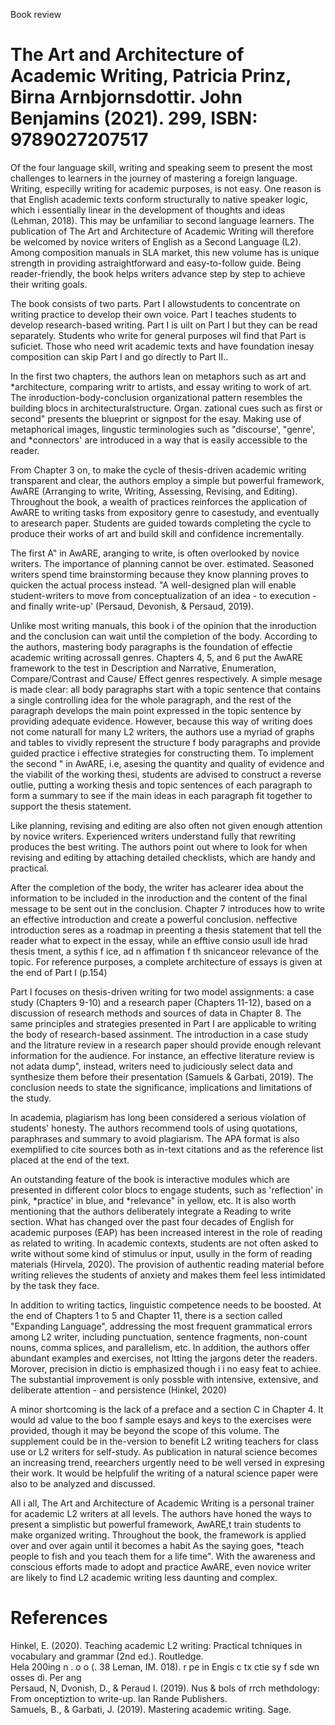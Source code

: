 Book review

# The Art and Architecture of Academic Writing, Patricia Prinz, Birna Arnbjornsdottir. John Benjamins (2021). 299, ISBN: 9789027207517

Of the four language skill, writing and speaking seem to present the most challenges to learners in the journey of mastering a foreign language. Writing, especilly writing for academic purposes, is not easy. One reason is that English academic texts conform structurally to native speaker logic, which i essentially linear in the development of thoughts and ideas (Lehman, 2018). This may be unfamiliar to second language learners. The publication of The Art and Architecture of Academic Writing will therefore be welcomed by novice writers of English as a Second Language (L2). Among composition manuals in SLA market, this new volume has is unique strength in providing astraightforward and easy-to-follow guide. Being reader-friendly, the book helps writers advance step by step to achieve their writing goals.

The book consists of two parts. Part I allowstudents to concentrate on writing practice to develop their own voice. Part I teaches students to develop research-based writing. Part I is uilt on Part I but they can be read separately. Students who write for general purposes wil find that Part is suficiet. Those who need  writ academic texts and have foundation inesay composition can skip Part I and go directly to Part II..

In the first two chapters, the authors lean on metaphors such as art and \*architecture, comparing writr to artists, and essay writing to work of art. The inroduction-body-conclusion organizational pattern resembles the building blocs in architecturalstructure. Organ. zational cues such as first or second" presents the blueprint or signpost for the esay. Making use of metaphorical images, lingustic terminologies such as "discourse', "genre', and \*connectors' are introduced in a way that is easily accessible to the reader.

From Chapter 3 on, to make the cycle of thesis-driven academic writing transparent and clear, the authors employ a simple but powerful framework, AwARE (Arranging to write, Writing, Assessing, Revising, and Editing). Throughout the book, a wealth of practices reinforces the application of AwARE to writing tasks from expository genre to casestudy, and eventually to aresearch paper. Students are guided towards completing the cycle to produce their works of art and build skill and confidence incrementally.

The first A" in AwARE, aranging to write, is often overlooked by novice writers. The importance of planning cannot be over. estimated. Seasoned writers spend time brainstorming because they know planning proves to quicken the actual process instead. "A well-designed plan will enable student-writers to move from conceptualization of an idea - to execution - and finally write-up' (Persaud, Devonish, & Persaud, 2019).

Unlike most writing manuals, this book i of the opinion that the inroduction and the conclusion can wait until the completion of the body. According to the authors, mastering body paragraphs is the foundation of effectie academic writing acrossall genres. Chapters 4, 5, and 6 put the AwARE framework to the test in Description and Narrative, Enumeration, Compare/Contrast and Cause/ Effect genres respectively. A simple mesage is made clear: all body paragraphs start with a topic sentence that contains a single controlling idea for the whole paragraph, and the rest of the paragraph develops the main point expressed in the topic sentence by providing adequate evidence. However, because this way of writing does not come naturall for many L2 writers, the authors use a myriad of graphs and tables to vividly represent the structure f body paragraphs and provide guided practice i effective strategies for constructing them. To implement the second " in AwARE, i.e, asesing the quantity and quality of evidence and the viabilit of the working thesi, students are advised to construct a reverse outlie, putting a working thesis and topic sentences of each paragraph to form a summary to see if the main ideas in each paragraph fit together to support the thesis statement.

Like planning, revising and editing are also often not given enough attention by novice writers. Experienced writers understand fully that rewriting produces the best writing. The authors point out where to look for when revising and editing by attaching detailed checklists, which are handy and practical.

After the completion of the body, the writer has aclearer idea about the information to be included in the inroduction and the content of the final message to be sent out in the conclusion. Chapter 7 introduces how to write an effective introduction and create a powerful conclusion. neffective introduction seres as a roadmap in preenting a thesis statement that tell the reader what to expect in the essay, while an efftive consio usull ide hrad thesis tment, a sythis f ice, ad n affimation f th snicanceor relevance of the topic. For reference purposes, a complete architecture of essays is given at the end of Part I (p.154)

Part I focuses on thesis-driven writing for two model assignments: a case study (Chapters 9-10) and a research paper (Chapters 11-12), based on a discussion of research methods and sources of data in Chapter 8. The same principles and strategies presented in Part I are applicable to writing the body of research-based assinment. The introduction in a case study and the litrature review in a research paper should provide enough relevant information for the audience. For instance, an effective literature review is not adata dump", instead, writers need to judiciously select data and synthesize them before their presentation (Samuels & Garbati, 2019). The conclusion needs to state the significance, implications and limitations of the study.

In academia, plagiarism has long been considered a serious violation of students' honesty. The authors recommend tools of using quotations, paraphrases and summary to avoid plagiarism. The APA format is also exemplified to cite sources both as in-text citations and as the reference list placed at the end of the text.

An outstanding feature of the book is interactive modules which are presented in different color blocs to engage students, such as 'reflection' in pink, \*practice' in blue, and \*relevance" in yellow, etc. It is also worth mentioning that the authors deliberately integrate a Reading to write section. What has changed over the past four decades of English for academic purposes (EAP) has been increased interest in the role of reading as related to writing. In academic contexts, students are not often asked to write without some kind of stimulus or input, usully in the form of reading materials (Hirvela, 2020). The provision of authentic reading material before writing relieves the students of anxiety and makes them feel less intimidated by the task they face.

In addition to writing tactics, linguistic competence needs to be boosted. At the end of Chapters 1 to 5 and Chapter 11, there is a section called "Expanding Language", addressing the most frequent grammatical errors among L2 writer, including punctuation, sentence fragments, non-count nouns, comma splices, and parallelism, etc. In addition, the authors offer abundant examples and exercises, not ltting the jargons deter the readers. Morover, precision in dictio is emphasized though i i no easy feat to achiee. The substantial improvement is only possble with intensive, extensive, and deliberate attention - and persistence (Hinkel, 2020)

A minor shortcoming is the lack of a preface and a section C in Chapter 4. It would ad value to the boo f sample esays and keys to the exercises were provided, though it may be beyond the scope of this volume. The supplement could be in the-version to benefit L2 writing teachers for class use or L2 writers for self-study. As publication in natural science becomes an increasing trend, reearchers urgently need to be well versed in expresing their work. It would be helpfulif the writing of a natural science paper were also to be analyzed and discussed.

All i all, The Art and Architecture of Academic Writing is a personal trainer for academic L2 writers at all levels. The authors have honed the ways to present a simplistic but powerful framework, AwARE,t train students to make organized writing. Throughout the book, the framework is applied over and over again until it becomes a habit As the saying goes, \*teach people to fish and you teach them for a life time". With the awareness and conscious efforts made to adopt and practice AwARE, even novice writer are likely to find L2 academic writing less daunting and complex.

# References

Hinkel, E. (2020). Teaching academic L2 writing: Practical tchniques in vocabulary and grammar (2nd ed.). Routledge.   
Hela 200ing n    .  o  o  (. 38 Leman, IM. 018). r pe in Engis c tx  ctie sy f sde wn osses di. Per ang   
Persaud, N, Dvonish, D., & Peraud I. (2019). Nus & bols of rrch methdology: From onceptiztion to write-up. Ian Rande Publishers.   
Samuels, B., & Garbati, J. (2019). Mastering academic writing. Sage.